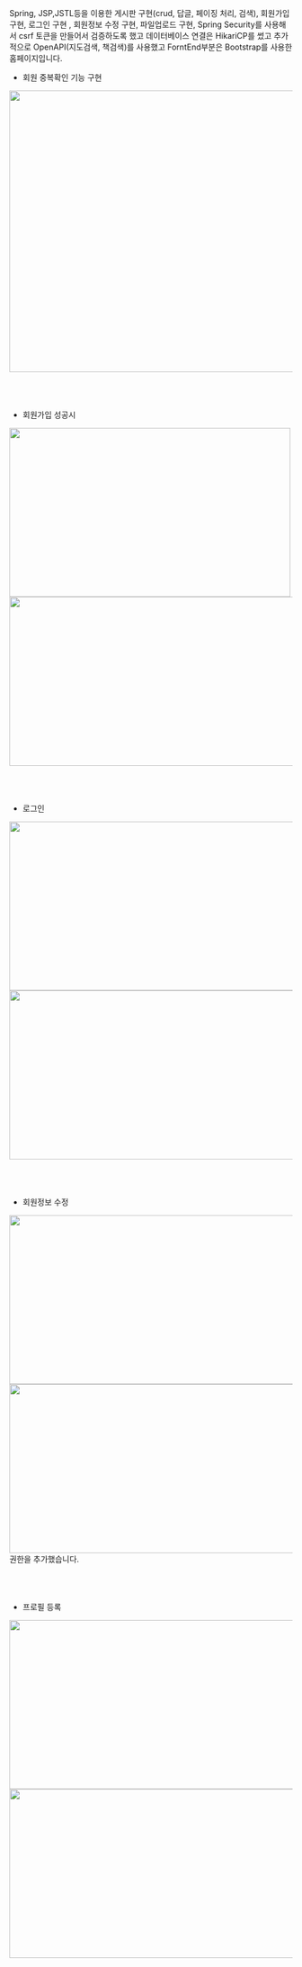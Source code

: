 Spring, JSP,JSTL등을 이용한 게시판 구현(crud, 답글, 페이징 처리, 검색), 회원가입 구현, 로그인 구현 , 회원정보 수정 구현, 파일업로드 구현, Spring Security를 사용해서 csrf 토큰을 만들어서 검증하도록 했고 데이터베이스 연결은 HikariCP를 썼고 
추가적으로 OpenAPI(지도검색, 책검색)를 사용했고 ForntEnd부분은 Bootstrap를 사용한 홈페이지입니다.

* 회원 중복확인 기능 구현

<img src="https://github.com/user-attachments/assets/0f7013e8-5b14-45cf-98cf-06506c2735e8" width="900" height="500"/> 
<br>
<br>
<br>
<br>


* 회원가입 성공시
<img src="https://github.com/user-attachments/assets/2f95c5ce-a951-4cdb-9104-32336e1b8bb3" width="500" height="300"/>
<img src="https://github.com/user-attachments/assets/1a544800-4b9c-4810-8b7b-b049e966ac88" width="850" height="300"/>
<br>
<br>
<br>
<br>

* 로그인
<img src="https://github.com/user-attachments/assets/ccbccce5-10c2-4970-8b42-a06bd547d108" width="700" height="300"/>
<img src="https://github.com/user-attachments/assets/42b30e06-446a-43a1-9258-edd7e7e7d539" width="700" height="300"/>
<br>
<br>
<br>
<br>

* 회원정보 수정 <br>
<img src="https://github.com/user-attachments/assets/2c0cc472-5f2b-47d9-b0dc-323c661442a7" width="700" height="300"/>
<img src="https://github.com/user-attachments/assets/7d8d7b23-3ac2-497f-bfc2-7bdd1a93177d" width="700" height="300"/> <br>
권한을 추가했습니다.
<br>
<br>
<br>
<br>

* 프로필 등록 <br>
<img src="https://github.com/user-attachments/assets/0cf15983-60fb-4d71-a6db-3542404d869a" width="700" height="300"/>
<img src="https://github.com/user-attachments/assets/b07ffa9c-fcd1-432c-8f8f-5f988bec4a81" width="700" height="300"/>
